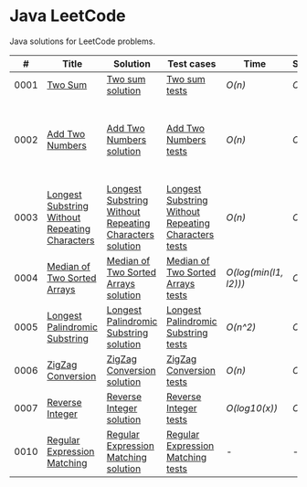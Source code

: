 # Java LeetCode
Java solutions for LeetCode problems.

| # | Title | Solution | Test cases | Time | Space | Description | Difficulty | 
| --- | --- | --- | --- | --- | --- | --- | --- | 
| 0001 | [Two Sum](https://leetcode.com/problems/two-sum/) | [Two sum solution](./src/main/java/com/leetcode/TwoSum.java) | [Two sum tests](./src/test/java/com/leetcode/TwoSumTest.java) | _O(n)_ | _O(n)_ | n = nums.length | Easy |
| 0002 | [Add Two Numbers](https://leetcode.com/problems/add-two-numbers/) | [Add Two Numbers solution](./src/main/java/com/leetcode/AddTwoNumbers.java) | [Add Two Numbers tests](./src/test/java/com/leetcode/AddTwoNumbersTest.java) | _O(n)_ | _O(n)_ | n = max(len(l1), len(l2)), where len(l) - number elements in the list l | Medium |
| 0003 | [Longest Substring Without Repeating Characters](https://leetcode.com/problems/longest-substring-without-repeating-characters/) | [Longest Substring Without Repeating Characters solution](./src/main/java/com/leetcode/LongestSubstringWithoutRepeatingCharacters.java) | [Longest Substring Without Repeating Characters tests](./src/test/java/com/leetcode/LongestSubstringWithoutRepeatingCharactersTest.java) | _O(n)_ | _O(k)_ | n = s.length(); k - number of possible characters | Medium |
| 0004 | [Median of Two Sorted Arrays](https://leetcode.com/problems/median-of-two-sorted-arrays/) | [Median of Two Sorted Arrays solution](./src/main/java/com/leetcode/MedianOfTwoSortedArrays.java) | [Median of Two Sorted Arrays tests](./src/test/java/com/leetcode/MedianOfTwoSortedArraysTest.java) | _O(log(min(l1, l2)))_ | _O(1)_ | l1 = nums1.length, l2 = nums2.length | Hard |
| 0005 | [Longest Palindromic Substring](https://leetcode.com/problems/longest-palindromic-substring/) | [Longest Palindromic Substring solution](./src/main/java/com/leetcode/LongestPalindromicSubstring.java) | [Longest Palindromic Substring tests](./src/test/java/com/leetcode/LongestPalindromicSubstringTest.java) | _O(n^2)_ | _O(1)_ | n = s.length(); worst case - all chars are same | Medium |
| 0006 | [ZigZag Conversion](https://leetcode.com/problems/zigzag-conversion/) | [ZigZag Conversion solution](./src/main/java/com/leetcode/ZigZagConversion.java) | [ZigZag Conversion tests](./src/test/java/com/leetcode/ZigZagConversionTest.java) | _O(n)_ | _O(n)_ | n = s.length() | Medium |
| 0007 | [Reverse Integer](https://leetcode.com/problems/reverse-integer/) | [Reverse Integer solution](./src/main/java/com/leetcode/ReverseInteger.java) | [Reverse Integer tests](./src/test/java/com/leetcode/ReverseIntegerTest.java) | _O(log10(x))_ | _O(1)_ |  | Easy |
| 0010 | [Regular Expression Matching](https://leetcode.com/problems/regular-expression-matching/) | [Regular Expression Matching solution](./src/main/java/com/leetcode/RegularExpressionMatching.java) | [Regular Expression Matching tests](./src/test/java/com/leetcode/RegularExpressionMatchingTest.java) | - | - | - | Hard |
